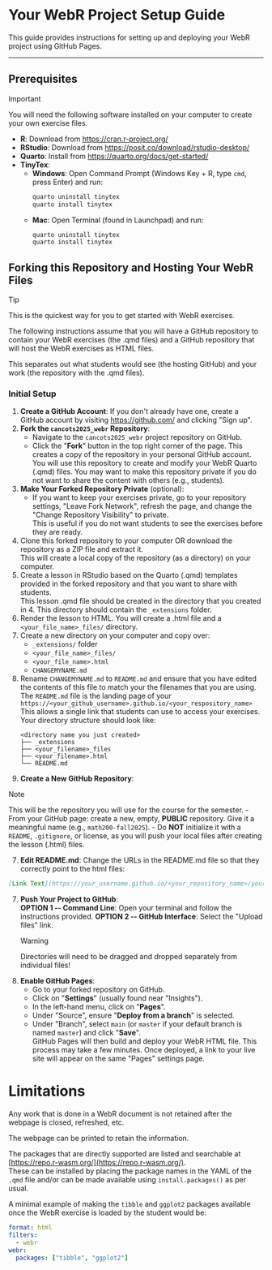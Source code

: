 # Your WebR Project Setup Guide

This guide provides instructions for setting up and deploying your WebR project using GitHub Pages.

---

## Prerequisites

> [!important]
> You will need the following software installed on your computer to create your own exercise files.

- **R**: Download from <https://cran.r-project.org/>
- **RStudio**: Download from <https://posit.co/download/rstudio-desktop/>
- **Quarto**: Install from <https://quarto.org/docs/get-started/>
- **TinyTex**:
    - **Windows**: Open Command Prompt (Windows Key + R, type `cmd`, press Enter) and run:
        ```bash
        quarto uninstall tinytex
        quarto install tinytex
        ```
    - **Mac**: Open Terminal (found in Launchpad) and run:
        ```bash
        quarto uninstall tinytex
        quarto install tinytex
        ```

## Forking this Repository and Hosting Your WebR Files

> [!tip]
> This is the quickest way for you to get started with WebR exercises.

The following instructions assume that you will have a GitHub repository to contain your WebR exercises (the .qmd files) and a GitHub repository that will host the WebR exercises as HTML files.

This separates out what students would see (the hosting GitHub) and your work (the repository with the .qmd files).

### Initial Setup

1.  **Create a GitHub Account**: If you don't already have one, create a GitHub account by visiting <https://github.com/> and clicking "Sign up".
2.  **Fork the `cancots2025_webr` Repository**:
    - Navigate to the `cancots2025_webr` project repository on GitHub.
    - Click the "**Fork**" button in the top right corner of the page. This creates a copy of the repository in your personal GitHub account.  
    You will use this repository to create and modify your WebR Quarto (.qmd) files. You may want to make this repository private if you do not want to share the content with others (e.g., students).
3. **Make Your Forked Repository Private** (optional):
    - If you want to keep your exercises private, go to your repository settings, "Leave Fork Network", refresh the page, and change the "Change Repository Visibility" to private.  
    This is useful if you do not want students to see the exercises before they are ready.
4. Clone this forked repository to your computer OR download the repository as a ZIP file and extract it.  
   This will create a local copy of the repository (as a directory) on your computer.
5. Create a lesson in RStudio based on the Quarto (.qmd) templates provided in the forked repository and that you want to share with students.  
This lesson .qmd file should be created in the directory that you created in 4. This directory should contain the `_extensions` folder.
4. Render the lesson to HTML. You will create a .html file and a `<your_file_name>_files/` directory.
5. Create a new directory on your computer and copy over:
    - `_extensions/` folder
    - `<your_file_name>_files/`
    - `<your_file_name>.html`
    - `CHANGEMYNAME.md`
6. Rename `CHANGEMYNAME.md` to `README.md` and ensure that you have edited the contents of this file to match your the filenames that you are using. The `README.md` file is the landing page of your `https://<your_github_username>.github.io/<your_respository_name>`  
    This allows a single link that students can use to access your exercises.
    Your directory structure should look like:
    ```
    <directory name you just created>
    ├── _extensions
    ├── <your_filename>_files
    ├── <your_filename>.html
    └── README.md
    ```
6.  **Create a New GitHub Repository**:
> [!NOTE]
> This will be the repository you will use for the course for the semester.
    - From your GitHub page: create a new, empty, **PUBLIC** repository. Give it a meaningful name (e.g., `math200-fall2025`).
    - Do **NOT** initialize it with a `README`, `.gitignore`, or license, as you will push your local files after creating the lesson (.html) files.
7. **Edit README.md**: Change the URLs in the README.md file so that they correctly point to the html files:  
```markdown
[Link Text](https://your_username.github.io/<your_repository_name>/your_file.html)
```
7.  **Push Your Project to GitHub**:  
    **OPTION 1 -- Command Line**: Open your terminal and follow the instructions provided. 
    **OPTION 2 -- GitHub Interface**: Select the "Upload files" link.
    > [!warning]
    > Directories will need to be dragged and dropped separately from individual files!
8.  **Enable GitHub Pages**:
    - Go to your forked repository on GitHub.
    - Click on "**Settings**" (usually found near "Insights").
    - In the left-hand menu, click on "**Pages**".
    - Under "Source", ensure "**Deploy from a branch**" is selected.
    - Under "Branch", select `main` (or `master` if your default branch is named `master`) and click "**Save**".  
    GitHub Pages will then build and deploy your WebR HTML file. This process may take a few minutes. Once deployed, a link to your live site will appear on the same "Pages" settings page.

# Limitations

Any work that is done in a WebR document is not retained after the webpage is closed, refreshed, etc.

The webpage can be printed to retain the information.

The packages that are directly supported are listed and searchable at [https://repo.r-wasm.org/](https://repo.r-wasm.org/).  
These can be installed by placing the package names in the YAML of the `.qmd` file and/or can be made available using `install.packages()` as per usual.

A minimal example of making the `tibble` and `ggplot2` packages available once the WebR exercise is loaded by the student would be:

```yaml
format: html
filters:
  - webr
webr:
  packages: ["tibble", "ggplot2"]
```